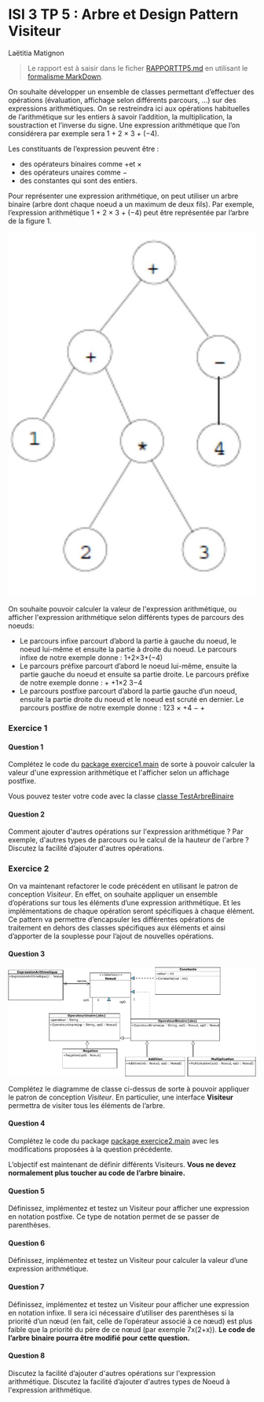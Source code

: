 # ISI 3 TP 5 : Arbre et Design Pattern Visiteur
Laëtitia Matignon

> Le rapport est à saisir dans le ficher [RAPPORTTP5.md](RAPPORTTP5.md) en utilisant le [formalisme MarkDown](https://guides.github.com/features/mastering-markdown/).

On souhaite développer un ensemble de classes permettant d’effectuer des opérations (évaluation, affichage selon différents parcours, ...) sur des expressions arithmétiques. 
On se restreindra ici aux opérations habituelles de l’arithmétique sur les entiers à savoir l’addition, la multiplication, la soustraction et l’inverse du signe. 
Une expression arithmétique que l’on considérera par exemple sera 1 + 2 × 3 + (−4).

Les constituants de l’expression peuvent être : 
* des opérateurs binaires comme +et × 
* des opérateurs unaires comme −
* des constantes qui sont des entiers.


Pour représenter une expression arithmétique, on peut utiliser un arbre binaire (arbre dont chaque noeud a un maximum de deux fils). 
Par exemple, l’expression arithmétique 1 + 2 × 3 + (−4) peut être représentée par l’arbre de la figure 1.

![expression](img/0001.jpg)


On souhaite pouvoir calculer la valeur de l'expression arithmétique, ou afficher l'expression arithmétique selon différents types de parcours des noeuds:
* Le parcours infixe parcourt d’abord la partie à gauche du noeud, le noeud lui-même et ensuite la partie à droite du noeud. Le parcours infixe de notre exemple
donne : 1+2×3+(−4)
* Le parcours préfixe parcourt d’abord le noeud lui-même, ensuite la partie gauche
du noeud et ensuite sa partie droite. Le parcours préfixe de notre exemple donne : + +1×2 3−4
* Le parcours postfixe parcourt d’abord la partie gauche d’un noeud, ensuite la
partie droite du noeud et le noeud est scruté en dernier. Le parcours postfixe de notre exemple donne : 123 × +4 − +

### Exercice 1
#### Question 1



Complétez le code du [package exercice1.main](src/exerciceVisiteur1/) de sorte à pouvoir calculer la valeur d'une expression arithmétique et l'afficher selon un affichage postfixe. 

Vous pouvez tester votre code avec la classe [classe TestArbreBinaire](src/exerciceVisiteur1/TestArbreBinaire.java) 

#### Question 2

Comment ajouter d'autres opérations sur l'expression arithmétique ? Par exemple, d'autres types de parcours ou le calcul de la hauteur de l'arbre ? Discutez la facilité d’ajouter d'autres opérations.

### Exercice 2


On va maintenant refactorer le code précédent en utilisant le patron de conception *Visiteur*. En effet, on souhaite appliquer un ensemble d’opérations sur tous les éléments d’une expression arithmétique. Et les implémentations de chaque opération seront spécifiques à chaque élément. Ce pattern va permettre d’encapsuler les différentes opérations de traitement en dehors des classes spécifiques aux éléments et ainsi d’apporter de la souplesse pour l’ajout de nouvelles opérations.


#### Question 3

![diagramme classe](img/diagclasseb.png)


Complétez le diagramme de classe ci-dessus de sorte à pouvoir appliquer le patron de conception *Visiteur*. 
En particulier, une interface **Visiteur** permettra de visiter tous les éléments de l’arbre.

#### Question 4

Complétez le code du package [package exercice2.main](src/exerciceVisiteur2/) avec les modifications proposées à la question précédente.

L’objectif est maintenant de définir différents Visiteurs. **Vous ne devez normalement plus toucher au code de l’arbre binaire.**

#### Question 5

Définissez, implémentez et testez un Visiteur pour afficher une expression en notation postfixe. 
Ce type de notation permet de se passer de parenthèses.

#### Question 6

Définissez, implémentez et testez un Visiteur pour calculer la valeur d’une expression arithmétique.


#### Question 7

Définissez, implémentez et testez un Visiteur pour afficher une expression en notation infixe. 
Il sera ici nécessaire d’utiliser des parenthèses si la priorité d’un nœud (en fait, celle de l’opérateur associé à ce nœud) est plus faible que la priorité du père de ce nœud (par exemple 7x(2+x)). 
**Le code de l’arbre binaire pourra être modifié pour cette question.**

#### Question 8
Discutez la facilité d’ajouter d'autres opérations sur l'expression arithmétique.
Discutez la facilité d’ajouter d'autres types de Noeud à l'expression arithmétique.


